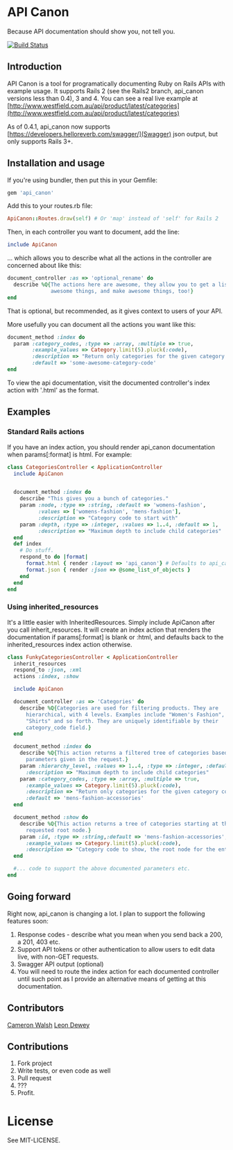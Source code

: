 # API Canon

Because API documentation should show you, not tell you.

[![Build Status](https://travis-ci.org/cwalsh/api_canon.png?branch=master)](https://travis-ci.org/cwalsh/api_canon)

## Introduction
API Canon is a tool for programatically documenting Ruby on Rails APIs with example usage. 
It supports Rails 2 (see the Rails2 branch, api_canon versions less than 0.4), 3 and 4. You can see a real live example at
[http://www.westfield.com.au/api/product/latest/categories](http://www.westfield.com.au/api/product/latest/categories)

As of 0.4.1, api_canon now supports [https://developers.helloreverb.com/swagger/](Swagger) json output, but only supports Rails 3+.

## Installation and usage
If you're using bundler, then put this in your Gemfile:

```ruby
gem 'api_canon'
```
Add this to your routes.rb file:

```ruby
ApiCanon::Routes.draw(self) # Or 'map' instead of 'self' for Rails 2
```
Then, in each controller you want to document, add the line:

```ruby
include ApiCanon
```

... which allows you to describe what all the actions in the controller are concerned about like this:

```ruby
document_controller :as => 'optional_rename' do
  describe %Q{The actions here are awesome, they allow you to get a list of 
              awesome things, and make awesome things, too!}
end
```

That is optional, but recommended, as it gives context to users of your API.

More usefully you can document all the actions you want like this:

```ruby
document_method :index do
  param :category_codes, :type => :array, :multiple => true, 
        :example_values => Category.limit(5).pluck(:code),
        :description => "Return only categories for the given category codes",
        :default => 'some-awesome-category-code'
end
```

To view the api documentation, visit the documented controller's index action with '.html' as the format.

## Examples

### Standard Rails actions

If you have an index action, you should render api_canon documentation when params[:format] is html. For example:

```ruby
class CategoriesController < ApplicationController
  include ApiCanon


  document_method :index do
    describe "This gives you a bunch of categories."
    param :node, :type => :string, :default => 'womens-fashion',
          :values => ['womens-fashion', 'mens-fashion'],
          :description => "Category code to start with"
    param :depth, :type => :integer, :values => 1..4, :default => 1, 
          :description => "Maximum depth to include child categories"
  end
  def index
    # Do stuff.
    respond_to do |format|
      format.html { render :layout => 'api_canon'} # Defaults to api_canon index
      format.json { render :json => @some_list_of_objects }
    end
  end
end
```

### Using inherited_resources

It's a little easier with InheritedResources.
Simply include ApiCanon after you call inherit_resources.
It will create an index action that renders the documentation if params[:format]
is blank or :html, and defaults back to the inherited_resources index action 
otherwise.

```ruby
class FunkyCategoriesController < ApplicationController
  inherit_resources
  respond_to :json, :xml
  actions :index, :show

  include ApiCanon

  document_controller :as => 'Categories' do
    describe %Q{Categories are used for filtering products. They are 
      hierarchical, with 4 levels. Examples include "Women's Fashion",
      "Shirts" and so forth. They are uniquely identifiable by their 
      category_code field.}
  end

  document_method :index do
    describe %Q{This action returns a filtered tree of categories based on the 
      parameters given in the request.}
    param :hierarchy_level, :values => 1..4, :type => :integer, :default => 1,
      :description => "Maximum depth to include child categories"
    param :category_codes, :type => :array, :multiple => true, 
      :example_values => Category.limit(5).pluck(:code), 
      :description => "Return only categories for the given category codes", 
      :default => 'mens-fashion-accessories'
  end

  document_method :show do
    describe %Q{This action returns a tree of categories starting at the 
      requested root node.}
    param :id, :type => :string,:default => 'mens-fashion-accessories',
      :example_values => Category.limit(5).pluck(:code),
      :description => "Category code to show, the root node for the entire tree."
  end

  #... code to support the above documented parameters etc.
end
```

## Going forward

Right now, api_canon is changing a lot.  I plan to support the following features soon:

1. Response codes - describe what you mean when you send back a 200, a 201, 403 etc.
2. Support API tokens or other authentication to allow users to edit data live, with non-GET requests.
3. Swagger API output (optional)
4. You will need to route the index action for each documented controller until such point as I provide an alternative means of getting at this documentation.

## Contributors
[Cameron Walsh](http://github.com/cwalsh)
[Leon Dewey](http://github.com/leondewey)

## Contributions
1. Fork project
2. Write tests, or even code as well
3. Pull request
4. ???
5. Profit.

# License
See MIT-LICENSE.
